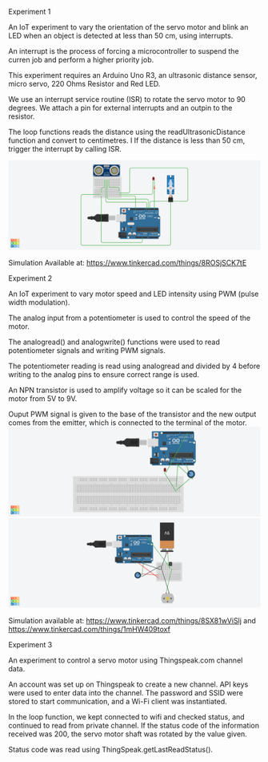 Experiment 1

An IoT experiment to vary the orientation of the servo motor and blink an LED when an object is detected at less than 50 cm, using interrupts.

An interrupt is the process of forcing a microcontroller to suspend the curren job and perform a higher priority job.

This experiment requires an Arduino Uno R3, an ultrasonic distance sensor, micro servo, 220 Ohms Resistor and Red LED.

We use an interrupt service routine (ISR) to rotate the servo motor to 90 degrees. 
We attach a pin for external interrupts and an outpin to the resistor.

The loop functions reads the distance using the readUltrasonicDistance function and convert to centimetres. I
If the distance is less than 50 cm, trigger the interrupt by calling ISR.

![Circuit Diagram](https://github.com/arushi-mittal/iot-lab/blob/main/exp_1.png?raw=true)

Simulation Available at: https://www.tinkercad.com/things/8ROSjSCK7tE

Experiment 2

An IoT experiment to vary motor speed and LED intensity using PWM (pulse width modulation).

The analog input from a potentiometer is used to control the speed of the motor.

The analogread() and analogwrite() functions were used to read potentiometer signals and writing PWM signals.


The potentiometer reading is read using analogread and divided by 4 before writing to the analog pins to ensure correct range is used.

An NPN transistor is used to amplify voltage so it can be scaled for the motor from 5V to 9V.

Ouput PWM signal is given to the base of the transistor and the new output comes from the emitter, which is connected to the terminal of the motor. 
![Circuit Diagram Part a](https://github.com/arushi-mittal/iot-lab/blob/main/exp_2a.png?raw=true)
![Circuit Diagram Part b](https://github.com/arushi-mittal/iot-lab/blob/main/exp_2b.png?raw=true)

Simulation available at: https://www.tinkercad.com/things/8SX81wViSlj and https://www.tinkercad.com/things/1mHW409toxf

Experiment 3

An experiment to control a servo motor using Thingspeak.com channel data.

An account was set up on Thingspeak to create a new channel. API keys were used to enter data into the channel. 
The password and SSID were stored to start communication, and a Wi-Fi client was instantiated. 

In the loop function, we kept connected to wifi and checked status, and continued to read from private channel. 
If the status code of the information received was 200, the servo motor shaft was rotated by the value given. 

Status code was read using ThingSpeak.getLastReadStatus().